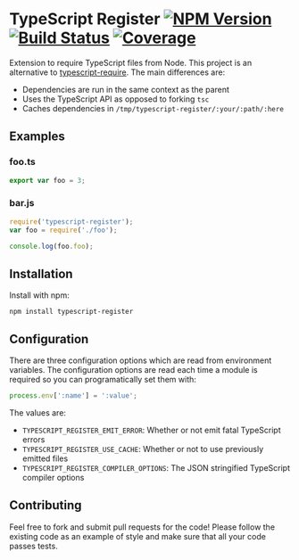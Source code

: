 # TypeScript Register [![NPM Version][npm-image]][npm-url] [![Build Status][travis-image]][travis-url] [![Coverage][coveralls-image]][coveralls-url]

Extension to require TypeScript files from Node. This project is an alternative to [typescript-require][typescript-require]. The main differences are:

- Dependencies are run in the same context as the parent
- Uses the TypeScript API as opposed to forking `tsc`
- Caches dependencies in `/tmp/typescript-register/:your/:path/:here`

## Examples

### foo.ts

```ts
export var foo = 3;
```

### bar.js
```js
require('typescript-register');
var foo = require('./foo');

console.log(foo.foo);
```

## Installation

Install with npm:

```
npm install typescript-register
```

## Configuration

There are three configuration options which are read from environment variables. The configuration options are read each time a module is required so you can programatically set them with: 

```js
process.env[':name'] = ':value';
```

The values are:

- `TYPESCRIPT_REGISTER_EMIT_ERROR`: Whether or not emit fatal TypeScript errors
- `TYPESCRIPT_REGISTER_USE_CACHE`: Whether or not to use previously emitted files
- `TYPESCRIPT_REGISTER_COMPILER_OPTIONS`: The JSON stringified TypeScript compiler options

## Contributing

Feel free to fork and submit pull requests for the code! Please follow the existing code as an example of style and make sure that all your code passes tests.

[npm-url]: https://www.npmjs.org/package/typescript-register
[npm-image]: http://img.shields.io/npm/v/typescript-register.svg?style=flat-square

[travis-url]: http://travis-ci.org/pspeter3/typescript-register
[travis-image]: http://img.shields.io/travis/pspeter3/typescript-register/master.svg?style=flat-square

[coveralls-url]: https://coveralls.io/r/pspeter3/typescript-register
[coveralls-image]: https://img.shields.io/coveralls/pspeter3/typescript-register/master.svg?style=flat-square

[typescript-require]: https://github.com/eknkc/typescript-require
